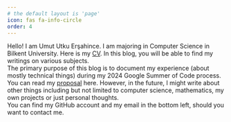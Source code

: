 ```yaml
---
# the default layout is 'page'
icon: fas fa-info-circle
order: 4
---
```


<!---
> Add Markdown syntax content to file `_tabs/about.md`{: .filepath } and it will show up on this page.
{: .prompt-tip }
--->

Hello! I am Umut Utku Erşahince. I am majoring in Computer Science in Bilkent University. Here is my [CV](/assets/pdf/UUE-CV.pdf). In this blog, you will be able to find my writings on various subjects.  
The primary purpose of this blog is to document my experience (about mostly technical things) during my 2024 Google Summer of Code process. You can read my [proposal](/assets/pdf/GSoC.pdf) here. However, in the future, I might write about other things including but not limited to computer science, mathematics, my own projects or just personal thoughts.  
You can find my GitHub account and my email in the bottom left, should you want to contact me.

